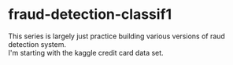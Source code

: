 # fraud-detection-classif1
This series is largely just practice building various versions of raud detection system.  
I'm starting with the kaggle credit card data set.
